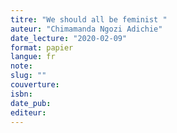 ```yaml
---
titre: "We should all be feminist "
auteur: "Chimamanda Ngozi Adichie"
date_lecture: "2020-02-09"
format: papier
langue: fr
note:
slug: ""
couverture: 
isbn: 
date_pub: 
editeur: 
---
```

